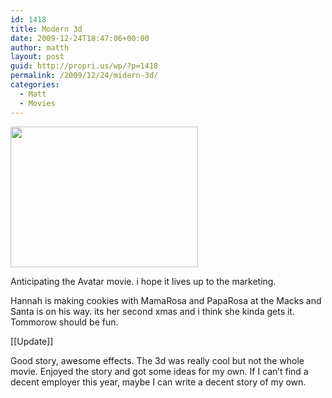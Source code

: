 ```yaml
---
id: 1418
title: Modern 3d
date: 2009-12-24T18:47:06+00:00
author: matth
layout: post
guid: http://propri.us/wp/?p=1418
permalink: /2009/12/24/midern-3d/
categories:
  - Matt
  - Movies
---
```

[<img src="http://hippeelee.com/blog/wp-content/uploads/2009/12/l_1600_1200_D39ED52B-DA12-4907-A6E4-EADF9A9C864B.jpeg" alt="" width="300" height="225" class="alignnone size-full wp-image-364" />](http://hippeelee.com/blog/wp-content/uploads/2009/12/l_1600_1200_D39ED52B-DA12-4907-A6E4-EADF9A9C864B.jpeg)

Anticipating the Avatar movie. i hope it lives up to the marketing.

Hannah is making cookies with MamaRosa and PapaRosa at the Macks and Santa is on his way. its her second xmas and i think she kinda gets it. Tommorow should be fun. 

[[Update]]
  
Good story, awesome effects. The 3d was really cool but not the whole movie. Enjoyed the story and got some ideas for my own. If I can&#8217;t find a decent employer this year, maybe I can write a decent story of my own.